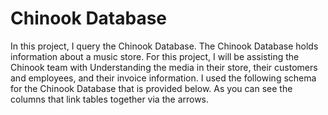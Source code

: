 # Chinook Database

In this project, I query the Chinook Database. The Chinook Database holds information about a music store. For this project, I will be assisting the Chinook team with Understanding the media in their store, their customers and employees, and their invoice information. I used the following schema for the Chinook Database that is provided below. As you can see the columns that link tables together via the arrows.


